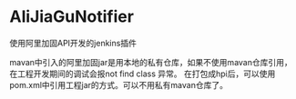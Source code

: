 # AliJiaGuNotifier
使用阿里加固API开发的jenkins插件

mavan中引入的阿里加固jar是用本地的私有仓库，如果不使用mavan仓库引用，在工程开发期间的调试会报not find class 异常。
在打包成hpi后，可以使用pom.xml中引用工程jar的方式。可以不用私有mavan仓库了。
